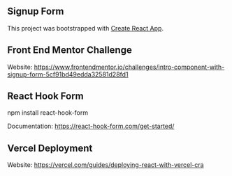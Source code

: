 ## Signup Form

This project was bootstrapped with [Create React App](https://github.com/facebook/create-react-app).

## Front End Mentor Challenge

Website: https://www.frontendmentor.io/challenges/intro-component-with-signup-form-5cf91bd49edda32581d28fd1

## React Hook Form

npm install react-hook-form

Documentation: https://react-hook-form.com/get-started/

## Vercel Deployment

Website: https://vercel.com/guides/deploying-react-with-vercel-cra
